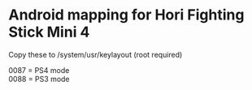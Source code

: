 # Android mapping for Hori Fighting Stick Mini 4

Copy these to /system/usr/keylayout (root required)

0087 = PS4 mode  
0088 = PS3 mode
